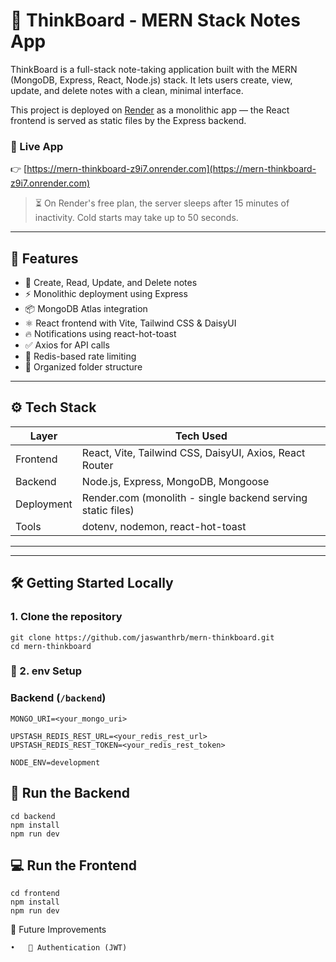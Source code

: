# 🧠 ThinkBoard - MERN Stack Notes App

ThinkBoard is a full-stack note-taking application built with the MERN (MongoDB, Express, React, Node.js) stack. It lets users create, view, update, and delete notes with a clean, minimal interface.

This project is deployed on [Render](https://render.com) as a monolithic app — the React frontend is served as static files by the Express backend.

### 🔗 Live App  
👉 [https://mern-thinkboard-z9i7.onrender.com](https://mern-thinkboard-z9i7.onrender.com)

> ⏳ On Render's free plan, the server sleeps after 15 minutes of inactivity. Cold starts may take up to 50 seconds.

---

## 📌 Features

- 📝 Create, Read, Update, and Delete notes
- ⚡ Monolithic deployment using Express
- 📦 MongoDB Atlas integration
- ⚛️ React frontend with Vite, Tailwind CSS & DaisyUI
- 🔥 Notifications using react-hot-toast
- ✅ Axios for API calls
- 🧠 Redis-based rate limiting
- 🧩 Organized folder structure

---

## ⚙️ Tech Stack

| Layer       | Tech Used                                                   |
|-------------|-------------------------------------------------------------|
| Frontend    | React, Vite, Tailwind CSS, DaisyUI, Axios, React Router     |
| Backend     | Node.js, Express, MongoDB, Mongoose                         |
| Deployment  | Render.com (monolith - single backend serving static files) |
| Tools       | dotenv, nodemon, react-hot-toast                            |

---

---

## 🛠️ Getting Started Locally

### 1. Clone the repository
```
git clone https://github.com/jaswanthrb/mern-thinkboard.git
cd mern-thinkboard

```

### 🧪 2. env Setup

### Backend (`/backend`)

```
MONGO_URI=<your_mongo_uri>

UPSTASH_REDIS_REST_URL=<your_redis_rest_url>
UPSTASH_REDIS_REST_TOKEN=<your_redis_rest_token>

NODE_ENV=development
```

## 🔧 Run the Backend

```
cd backend
npm install
npm run dev
```

## 💻 Run the Frontend

```
cd frontend
npm install
npm run dev
```

🧩 Future Improvements

	•	🔐 Authentication (JWT)

